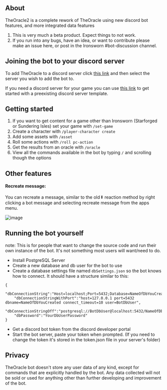 ## About
TheOracle2 is a complete rework of TheOracle using new discord bot features, and more integrated data features

1. This is very much a beta product. Expect things to not work.
2. If you run into any bugs, have an idea, or want to contribute please make an issue here, or post in the Ironsworn #bot-discussion channel.

## Joining the bot to your discord server
To add TheOracle to a discord server click [this link](https://discord.com/api/oauth2/authorize?client_id=704480988561932389&permissions=431644532800&scope=bot%20applications.commands) and then select the server you wish to add the bot to.

If you need a discord server for your game you can use [this link](https://discord.new/hevebmEhcjCa) to get started with a preexisting discord server template.

## Getting started
1. If you want to get content for a game other than Ironsworn (Starforged or Sundering Isles) set your game with `/set-game`
2. Create a character with `/player-character create`
3. Add some assets with `/asset`
4. Roll some actions with `/roll pc-action`
5. Get the results from an oracle with `/oracle`
6. View all the commands available in the bot by typing `/` and scrolling though the options

## Other features
#### Recreate message:
You can recreate a message, similar to the old ⏬ reaction method by right clicking a bot message and selecting recreate message from the apps menu.

![image](https://user-images.githubusercontent.com/6792312/147948167-a1b67087-5064-40e4-b4e5-9f3738ade82a.png)

## Running the bot yourself
note: This is for people that want to change the source code and run their own instance of the bot. It's not something most users will want/need to do.
* Install PostgreSQL Server
* Create a new database and db user for the bot to use
* Create a database settings file named `dbSettings.json` so the bot knows how to connect. It should have a structure similar to this:
```
{
    "dbConnectionString":"Host=localhost;Port=5432;Database=NameOfDbYouCreated;Username=BotDbUser",
    "dbConnectionStringWithPort":"host=127.0.0.1 port=5432 dbname=NameOfDbYouCreated connect_timeout=10 user=BotDbUser",
    "dbConnectionStringOff":"postgresql://BotDbUser@localhost:5432/NameOfDbYouCreated",
    "dbPassword":"YourDbUserPassword"
}
```
* Get a discord bot token from the discord developer portal
* Start the bot server, paste your token when prompted. (If you need to change the token it's stored in the token.json file in your server's folder)

## Privacy
TheOracle bot doesn't store any user data of any kind, except for commands that are explicitly handled by the bot. Any data collected will not be sold or used for anything other than further developing and improvement of the bot.
